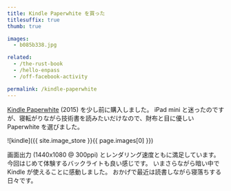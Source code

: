 ```yaml
---
title: Kindle Paperwhite を買った
titlesuffix: true
thumb: true

images:
  - b085b338.jpg

related:
  - /the-rust-book
  - /hello-enpass
  - /off-facebook-activity

permalink: /kindle-paperwhite
---
```


[Kindle Paperwhite](https://www.amazon.co.jp/dp/B07HCSQ48P/amzntm-22/) (2015) を少し前に購入しました。
iPad mini と迷ったのですが、寝転がりながら技術書を読みたいだけなので、財布と目に優しい Paperwhite を選びました。

![kindle]({{ site.image_store }}{{ page.images[0] }})

画面出力 (1440x1080 @ 300ppi) とレンダリング速度ともに満足しています。
今回はじめて体験するバックライトも良い感じです。
いまさらながら暗い中で Kindle が使えることに感動しました。
おかげで最近は読書しながら寝落ちする日々です。
